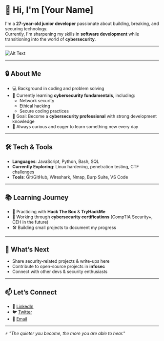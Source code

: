 # 👋 Hi, I'm [Your Name]

I'm a **27-year-old junior developer** passionate about building, breaking, and securing technology.  
Currently, I'm sharpening my skills in **software development** while transitioning into the world of **cybersecurity**.  

---

![Alt Text](https://media1.giphy.com/media/v1.Y2lkPTc5MGI3NjExdWU1NG5jeXVraGZjZWxweTRoNDFzMndzb2U2NXBqMTN3ZDNhdDFoYyZlcD12MV9pbnRlcm5hbF9naWZfYnlfaWQmY3Q9Zw/YQitE4YNQNahy/giphy.gif)


---

## 🔒 About Me
- 💻 Background in coding and problem solving  
- 🚀 Currently learning **cybersecurity fundamentals**, including:
  - Network security
  - Ethical hacking
  - Secure coding practices  
- 🎯 Goal: Become a **cybersecurity professional** with strong development knowledge  
- 🌱 Always curious and eager to learn something new every day  

---

## 🛠️ Tech & Tools
- **Languages**: JavaScript, Python, Bash, SQL  
- **Currently Exploring**: Linux hardening, penetration testing, CTF challenges  
- **Tools**: Git/GitHub, Wireshark, Nmap, Burp Suite, VS Code  

---

## 📚 Learning Journey
- 🔐 Practicing with **Hack The Box** & **TryHackMe**  
- 📘 Working through **cybersecurity certifications** (CompTIA Security+, CEH in the future)  
- 🛠️ Building small projects to document my progress  

---

## 🎯 What’s Next
- Share security-related projects & write-ups here  
- Contribute to open-source projects in **infosec**  
- Connect with other devs & security enthusiasts  

---

## 📫 Let’s Connect
- 💼 [LinkedIn](#)  
- 🐦 [Twitter](#)  
- 📧 [Email](#)  

---

⚡ *"The quieter you become, the more you are able to hear."*  
